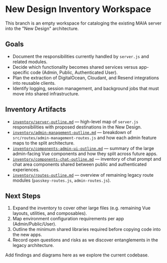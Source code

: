 # New Design Inventory Workspace

This branch is an empty workspace for cataloging the existing MAIA server into the "New Design" architecture.

## Goals
- Document the responsibilities currently handled by `server.js` and related modules.
- Decide which functionality becomes shared services versus app-specific code (Admin, Public, Authenticated User).
- Plan the extraction of DigitalOcean, Cloudant, and Resend integrations into reusable clients.
- Identify logging, session management, and background jobs that must move into shared infrastructure.

## Inventory Artifacts
- [`inventory/server-outline.md`](inventory/server-outline.md) — high-level map of `server.js` responsibilities with proposed destinations in the New Design.
- [`inventory/admin-management-outline.md`](inventory/admin-management-outline.md) — breakdown of `src/routes/admin-management-routes.js` and how each admin feature maps to the split architecture.
- [`inventory/components-admin-ui-outline.md`](inventory/components-admin-ui-outline.md) — summary of the large admin-facing Vue components and how they split across future apps.
- [`inventory/components-chat-outline.md`](inventory/components-chat-outline.md) — inventory of chat prompt and chat area components shared between public and authenticated experiences.
- [`inventory/routes-outline.md`](inventory/routes-outline.md) — overview of remaining legacy route modules (`passkey-routes.js`, `admin-routes.js`).

## Next Steps
1. Expand the inventory to cover other large files (e.g. remaining Vue layouts, utilities, and composables).
2. Map environment configuration requirements per app (Admin/Public/User).
3. Outline the minimum shared libraries required before copying code into the new apps.
4. Record open questions and risks as we discover entanglements in the legacy architecture.

Add findings and diagrams here as we explore the current codebase.
